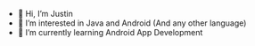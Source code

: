 - 👋 Hi, I’m Justin
- 👀 I’m interested in Java and Android (And any other language)
- 🌱 I’m currently learning Android App Development

<!---
JustINCodingUK/JustINCodingUK is a ✨ special ✨ repository because its `README.md` (this file) appears on your GitHub profile.
You can click the Preview link to take a look at your changes.
--->
